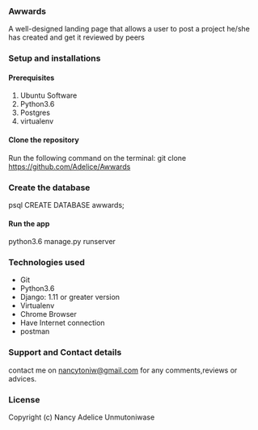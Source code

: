 ### Awwards
A well-designed landing page that allows a user to post a project he/she has created and get it reviewed by peers
### Setup and installations
#### Prerequisites
1. Ubuntu Software
2. Python3.6
3. Postgres
4. virtualenv
#### Clone the repository
Run the following command on the terminal: git clone https://github.com/Adelice/Awwards
### Create the database
psql
CREATE DATABASE awwards;
#### Run the app
python3.6 manage.py runserver
### Technologies used
* Git
* Python3.6
* Django: 1.11 or greater version
* Virtualenv
* Chrome Browser
* Have Internet connection
* postman
### Support and Contact details
contact me on nancytoniw@gmail.com for any comments,reviews or advices.
### License
Copyright (c) Nancy Adelice Unmutoniwase
